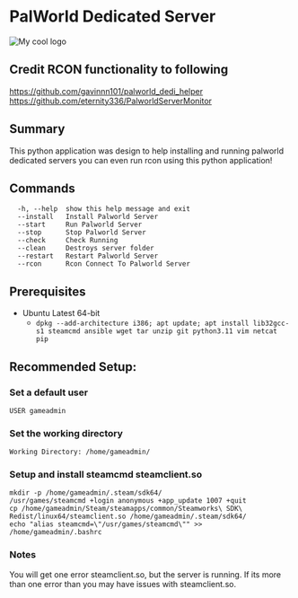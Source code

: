 # PalWorld Dedicated Server

<img src="https://cdn.akamai.steamstatic.com/steam/apps/1623730/header.jpg" alt="My cool logo"/>

## Credit RCON functionality to following
https://github.com/gavinnn101/palworld_dedi_helper
https://github.com/eternity336/PalworldServerMonitor

## Summary
This python application was design to help installing and running palworld dedicated servers
you can even run rcon using this python application! 

## Commands
```angular2html
  -h, --help  show this help message and exit
  --install   Install Palworld Server
  --start     Run Palworld Server
  --stop      Stop Palworld Server
  --check     Check Running
  --clean     Destroys server folder
  --restart   Restart Palworld Server
  --rcon      Rcon Connect To Palworld Server
```

## Prerequisites
* Ubuntu Latest 64-bit
    * `dpkg --add-architecture i386; apt update; apt install lib32gcc-s1 steamcmd ansible wget tar unzip git python3.11 vim netcat pip `
    
## Recommended Setup: 
### Set a default user
```USER gameadmin```

### Set the working directory
```Working Directory: /home/gameadmin/```

### Setup and install steamcmd steamclient.so
```angular2html
mkdir -p /home/gameadmin/.steam/sdk64/
/usr/games/steamcmd +login anonymous +app_update 1007 +quit
cp /home/gameadmin/Steam/steamapps/common/Steamworks\ SDK\ Redist/linux64/steamclient.so /home/gameadmin/.steam/sdk64/
echo "alias steamcmd=\"/usr/games/steamcmd\"" >> /home/gameadmin/.bashrc
```

### Notes
You will get one error steamclient.so, but the server is running. If its more than one error than you may have issues with steamclient.so.